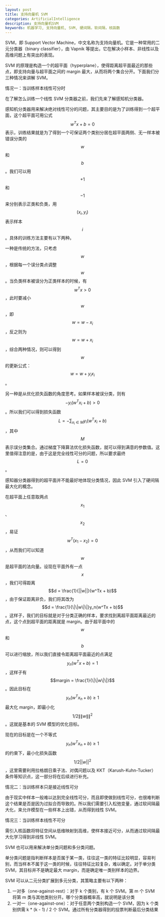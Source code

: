 ```yaml
---
layout: post
title: 支持向量机 SVM
categories: ArtificialIntelligence
description: 支持向量机SVM
keywords: 机器学习, 支持向量机, SVM, 硬间隔，软间隔，核函数
---
```


SVM，即 Support Vector Machine，中文名称为支持向量机。它是一种常用的二元分类器（binary classifier），由 Vapnik 等提出，它在解决小样本、非线性以及高维问题上有突出的表现。

SVM 的原理是构造一个的超平面（hyperplane），使得距离超平面最近的那些点，即支持向量与超平面之间的 margin 最大，从而将两个集合分开。下面我们分三种情况来讲解 SVM。

情况一：当训练样本线性可分时

在了解怎么训练一个线性 SVM 分类器之前，我们先来了解感知机分类器。

感知机分类器用来解决绝对线性可分的问题，其主要目的是为了训练得到一个超平面，这个超平面可用公式 $$w^Tx + b = 0$$  表示，训练结果就是为了得到一个可保证两个类别分居在超平面两侧、无一样本被错误分类的 $$w$$ 和 $$b$$。我们可以用 $$+1$$ 和 $$-1$$ 来分别表示正类和负类，用 $$(x_i, y_i)$$ 表示样本 $$ i $$。具体的训练方法主要有以下两种。

一种是传统的方法，只考虑 $$w$$，根据每一个误分类点调整 $$w$$。当负类样本被误分为正类样本的时候，有 $$w^Tx > 0$$，此时要减小 $$w$$，即 $$w = w - x_i$$，反之则为 $$w = w + x_i$$，综合两种情况，则可以得到 $$w$$ 的更新公式：$$w = w + y_ix_i$$。

另一种是从优化损失函数的角度思考。如果样本被误分类，则有 $$-y_i(w^Tx_i + b) > 0$$。所以我们可以得到损失函数 $$ L = -\sum_{x_i \in M}y_i(w^Tx_i + b) $$，其中 $$M$$ 表示误分类集合。通过梯度下降算法优化损失函数，就可以得到满意的参数值。这里值得注意的是，由于这是完全线性可分的问题，所以要求最终 $$L = 0$$。

感知器分类器得到的超平面并不能最好地体现分类情况，因此 SVM 引入了硬间隔最大化的概念。

在超平面上任意取两点 $$x_1$$、$$x_2$$，易证 $$w^T(x_1 - x_2) = 0$$，从而我们可以知道 $$w$$ 是超平面的法向量。设现在平面外有一点 $$x$$，我们可得距离 $$d = \frac{1}{||w||}(w^Tx + b)$$，由于保证距离非负，我们将其改为 $$d = \frac{1}{\|\|w\|\|}y_n(w^Tx + b)$$。这样子，我们的目标就是对于分类正确的样本，要求找到离超平面距离最近的点，这个点到超平面的距离就是 margin。由于超平面中的 $$w$$ 和 $$b$$ 可以进行缩放，所以我们直接令距离超平面最近的点满足 $$y_n(w^Tx + b) = 1$$，这样子有 $$margin = \frac{1}{\|\|w\|\|}$$。因此目标在 $$y_n(w^Tx_n + b) \geq 1$$ 最大化 margin，即最小化 $$1/2\|\|w\|\|^2$$。这就是基本的 SVM 模型的优化目标。

现在的目标是在一个不等式 $$y_n(w^Tx_n + b) \geq 1$$ 的约束下，最小化损失函数 $$1/2||w||^2$$，这里需要利用拉格朗日乘子法、对偶问题以及 KKT（Karush-Kuhn-Tucker）条件等知识点，这一部分将在后续进行补充。

情况二：当训练样本只是接近线性可分

由于现实中样本一般难以达到完全线性可分，而且即使做到线性可分，也很难判断这个结果是否是因为过拟合而导致的。所以我们需要引入松弛变量，通过软间隔最大化，来允许模型在一些样本上出错，从而得到线性 SVM。

情况三：当训练样本线性不可分

需引入核函数将特征空间从低维映射到高维，使样本接近可分，从而通过软间隔最大化学习得到非线性 SVM。

SVM 也可以用来解决单分类问题和多分类问题。

单分类问题是指判断样本是否属于某一类，往往这一类的特征比较明显，容易判别，而当样本不属于这一类的时候，往往特征比较复杂，难以确定。对于单分类 SVM，其目标并不是确定最大 margin，而是确定唯一类别样本的边界。

SVM 可以从二元分类扩展到多元分类，其策略主要有以下两种：

1. 一对多（one-against-rest）：对于 k 个类别，有 k 个 SVM。第 m 个 SVM 将第 m 类与其他类别分开。哪个分类器概率高，就说明是该分类
2. 一对一（one-against-one）：对于任意两个类别构造一个 SVM，因为 k 个类别供需 k * (k - 1) / 2 个 SVM。通过所有分类器得到的投票判断最后分类结果